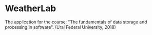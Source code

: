 # WeatherLab
The application for the course: "The fundamentals of data storage and processing in software". (Ural Federal University, 2018)
